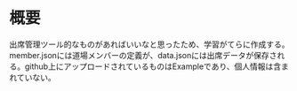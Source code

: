 # 概要
出席管理ツール的なものがあればいいなと思ったため、学習がてらに作成する。
member.jsonには道場メンバーの定義が、data.jsonには出席データが保存される。github上にアップロードされているものはExampleであり、個人情報は含まれていない。